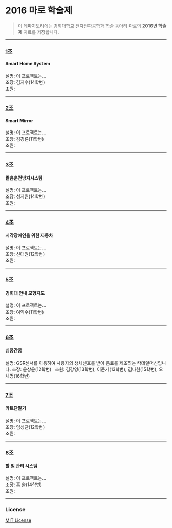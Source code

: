 # 2016 마로 학술제  

> 이 레파지토리에는 경희대학교 전자전파공학과 학술 동아리 마로의 **2016년 학술제** 자료를 저장합니다.  

***

### [1조](https://github.com/KHU-MARO/2016-academic-seminar/tree/master/Team1)  

#### Smart Home System  

설명: 이 프로젝트는...  
조장: 김지수(14학번)   
조원:  

***

### [2조](https://github.com/KHU-MARO/2016-academic-seminar/tree/master/Team2)  

#### Smart Mirror  

설명: 이 프로젝트는...  
조장: 김경륜(11학번)   
조원:  

***

### [3조](https://github.com/KHU-MARO/2016-academic-seminar/tree/master/Team3)  

#### 졸음운전방지시스템  

설명: 이 프로젝트는...  
조장: 성지원(14학번)   
조원:  

***

### [4조](https://github.com/KHU-MARO/2016-academic-seminar/tree/master/Team4)  

#### 시각장애인을 위한 자동차  

설명: 이 프로젝트는...  
조장: 신대원(12학번)   
조원:  

***

### [5조](https://github.com/KHU-MARO/2016-academic-seminar/tree/master/Team5)  

#### 경희대 안내 모형지도  

설명: 이 프로젝트는...  
조장: 여익수(11학번)   
조원:  

***

### [6조](https://github.com/KHU-MARO/2016-academic-seminar/tree/master/Team6)  

#### 심쿵간쿵  

설명: GSR센서를 이용하여 사용자의 생체신호를 받아 음료를 제조하는 칵테일머신입니다.
조장: 윤상윤(12학번)   
조원: 김강영(13학번), 이준기(13학번), 김나현(15학번), 오채명(16학번)
***

### [7조](https://github.com/KHU-MARO/2016-academic-seminar/tree/master/Team7)  

#### 카트단말기  

설명: 이 프로젝트는...  
조장: 임성찬(12학번)   
조원:  

***

### [8조](https://github.com/KHU-MARO/2016-academic-seminar/tree/master/Team8)  

#### 할 일 관리 시스템  

설명: 이 프로젝트는...  
조장: 홍 솔(14학번)   
조원:  

***

### License  

[MIT License](https://github.com/KHU-MARO/2016-academic-seminar/tree/master/LICENSE)
